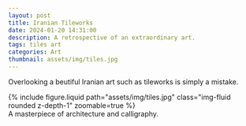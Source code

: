 ```yaml
---
layout: post
title: Iranian Tileworks
date: 2024-01-20 14:31:00
description: A retrospective of an extraordinary art.
tags: tiles art
categories: Art
thumbnail: assets/img/tiles.jpg
---
```


Overlooking a beutiful Iranian art such as tileworks is simply a mistake.

<div class="row mt-3">
    <div class="col-sm mt-3 mt-md-0">
        {% include figure.liquid path="assets/img/tiles.jpg" class="img-fluid rounded z-depth-1" zoomable=true %}
    </div>
</div>
<div class="caption">
    A masterpiece of architecture and calligraphy.
</div>
